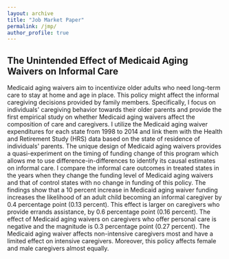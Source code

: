 ```yaml
---
layout: archive
title: "Job Market Paper"
permalink: /jmp/
author_profile: true
---
```


## The Unintended Effect of Medicaid Aging Waivers on Informal Care

Medicaid aging waivers aim to incentivize older adults who need long-term care to stay at home and age in place. This policy might affect the informal caregiving decisions provided by family members. Specifically, I focus on individuals' caregiving behavior towards their older parents and provide the first empirical study on whether Medicaid aging waivers affect the composition of care and caregivers. I utilize the Medicaid aging waiver expenditures for each state from 1998 to 2014 and link them with the Health and Retirement Study (HRS) data based on the state of residence of individuals' parents. The unique design of Medicaid aging waivers provides a quasi-experiment on the timing of funding change of this program which allows me to use difference-in-differences to identify its causal estimates on informal care.  I compare the informal care outcomes in treated states in the years when they change the funding level of Medicaid aging waivers and that of control states with no change in funding of this policy. The findings show that a 10 percent increase in Medicaid aging waiver funding increases the likelihood of an adult child becoming an informal caregiver by 0.4 percentage point (0.13 percent). This effect is larger on caregivers who provide errands assistance, by 0.6 percentage point (0.16 percent). The effect of Medicaid aging waivers on caregivers who offer personal care is negative and the magnitude is 0.3 percentage point (0.27 percent). The Medicaid aging waiver affects non-intensive caregivers most and have a limited effect on intensive caregivers. Moreover, this policy affects female and male caregivers almost equally.
